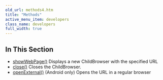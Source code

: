 ```yaml
---
old_url: methods4.htm
title: "Methods"
active_menu_item: developers
class_name: developers
full_width: true
---
```



## In This Section

 - [showWebPage()](/developers/documentation/ac-mobile-build-phonegap/ac-mobile-build/ac-build-plugins/child-browser/methods/showwebpage)
    Displays a new ChildBrowser with the specified URL
 - [close()](/developers/documentation/ac-mobile-build-phonegap/ac-mobile-build/ac-build-plugins/child-browser/methods/close3)
    Closes the ChildBrowser.
 - [openExternal()](/developers/documentation/ac-mobile-build-phonegap/ac-mobile-build/ac-build-plugins/child-browser/methods/openexternal)
    (Android only) Opens the URL in a regular browser

